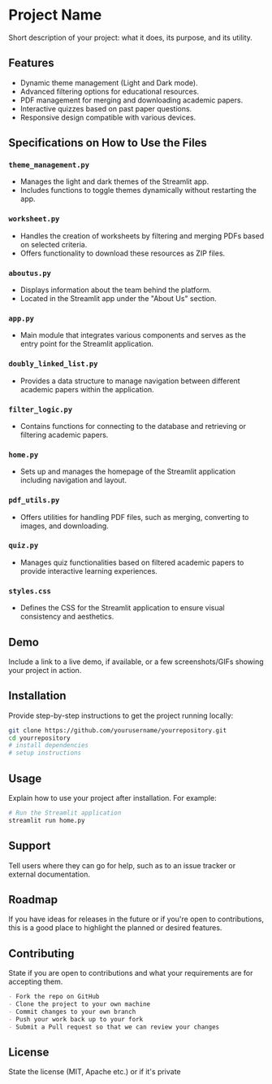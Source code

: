 
# Project Name

Short description of your project: what it does, its purpose, and its utility.

## Features

- Dynamic theme management (Light and Dark mode).
- Advanced filtering options for educational resources.
- PDF management for merging and downloading academic papers.
- Interactive quizzes based on past paper questions.
- Responsive design compatible with various devices.

## Specifications on How to Use the Files

### `theme_management.py`
- Manages the light and dark themes of the Streamlit app.
- Includes functions to toggle themes dynamically without restarting the app.

### `worksheet.py`
- Handles the creation of worksheets by filtering and merging PDFs based on selected criteria.
- Offers functionality to download these resources as ZIP files.

### `aboutus.py`
- Displays information about the team behind the platform.
- Located in the Streamlit app under the "About Us" section.

### `app.py`
- Main module that integrates various components and serves as the entry point for the Streamlit application.

### `doubly_linked_list.py`
- Provides a data structure to manage navigation between different academic papers within the application.

### `filter_logic.py`
- Contains functions for connecting to the database and retrieving or filtering academic papers.

### `home.py`
- Sets up and manages the homepage of the Streamlit application including navigation and layout.

### `pdf_utils.py`
- Offers utilities for handling PDF files, such as merging, converting to images, and downloading.

### `quiz.py`
- Manages quiz functionalities based on filtered academic papers to provide interactive learning experiences.

### `styles.css`
- Defines the CSS for the Streamlit application to ensure visual consistency and aesthetics.

## Demo

Include a link to a live demo, if available, or a few screenshots/GIFs showing your project in action.

## Installation

Provide step-by-step instructions to get the project running locally:
```bash
git clone https://github.com/yourusername/yourrepository.git
cd yourrepository
# install dependencies
# setup instructions
```

## Usage

Explain how to use your project after installation. For example:
```bash
# Run the Streamlit application
streamlit run home.py
```

## Support

Tell users where they can go for help, such as to an issue tracker or external documentation.

## Roadmap

If you have ideas for releases in the future or if you're open to contributions, this is a good place to highlight the planned or desired features.

## Contributing

State if you are open to contributions and what your requirements are for accepting them.
```markdown
- Fork the repo on GitHub
- Clone the project to your own machine
- Commit changes to your own branch
- Push your work back up to your fork
- Submit a Pull request so that we can review your changes
```

## License

State the license (MIT, Apache etc.) or if it's private
